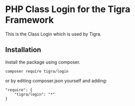 # PHP Class Login for the Tigra Framework

This is the Class Login which is used by Tigra.

## Installation
Install the package using composer.
```
composer require tigra/login
```

or by editing composer.json yourself and adding:
```
"require": {
    "tigra/login": "*"
}
```

